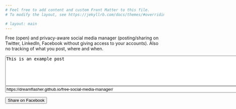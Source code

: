 ```yaml
---
# Feel free to add content and custom Front Matter to this file.
# To modify the layout, see https://jekyllrb.com/docs/themes/#overriding-theme-defaults

# layout: main
---
```

Free (open) and privacy-aware social media manager (posting/sharing on Twitter, LinkedIn, Facebook without giving access to your accounts). Also no tracking of what you post, where and when. 

<textarea id="post_message" rows="6" cols="90">This is an example post</textarea>
<input id="post_url" type="text" size="95" value="https://dreamflasher.github.io/free-social-media-manager/" />

<script>
share_facebook = function(){
    url = 'https://www.facebook.com/sharer/sharer.php?display=popup&u=' + document.getElementById('post_url').value + '&quote=' + document.getElementById('post_message').value;
    options = 'toolbar=0,status=0,resizable=1,width=626,height=436';
    window.open(url,'sharer',options);
}
</script>

<button onclick="share_facebook()">Share on Facebook</button>